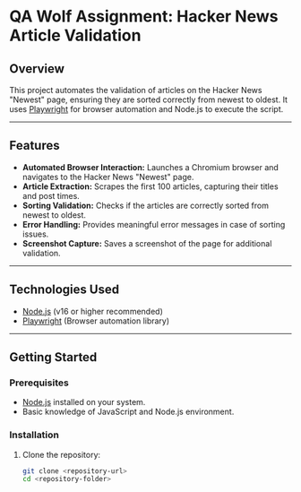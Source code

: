 # QA Wolf Assignment: Hacker News Article Validation

## **Overview**
This project automates the validation of articles on the Hacker News "Newest" page, ensuring they are sorted correctly from newest to oldest. It uses [Playwright](https://playwright.dev/) for browser automation and Node.js to execute the script.

---

## **Features**
- **Automated Browser Interaction:** Launches a Chromium browser and navigates to the Hacker News "Newest" page.
- **Article Extraction:** Scrapes the first 100 articles, capturing their titles and post times.
- **Sorting Validation:** Checks if the articles are correctly sorted from newest to oldest.
- **Error Handling:** Provides meaningful error messages in case of sorting issues.
- **Screenshot Capture:** Saves a screenshot of the page for additional validation.

---

## **Technologies Used**
- [Node.js](https://nodejs.org/) (v16 or higher recommended)
- [Playwright](https://playwright.dev/) (Browser automation library)

---

## **Getting Started**

### **Prerequisites**
- [Node.js](https://nodejs.org/) installed on your system.
- Basic knowledge of JavaScript and Node.js environment.

### **Installation**

1. Clone the repository:
   ```bash
   git clone <repository-url>
   cd <repository-folder>
